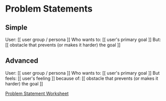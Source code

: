 # Problem Statements


## Simple
User: 			[[ user group / persona ]]
Who wants to:	[[ user's primary goal ]]
But: 			[[ obstacle that prevents (or makes it harder) the goal ]]


## Advanced
User: 			[[ user group / persona ]]
Who wants to:	[[ user's primary goal ]]
But feels: 		[[ user's feeling ]]
because of:     [[ obstacle that prevents (or makes it harder) the goal ]]


[Problem Statement Worksheet](http://problemstatement.joesteinkamp.com/)